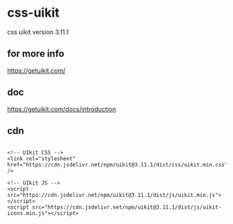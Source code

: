 # css-uikit
css uikit version 3.11.1

## for more info 

https://getuikit.com/


## doc 

https://getuikit.com/docs/introduction


## cdn

````

<!-- UIkit CSS -->
<link rel="stylesheet" href="https://cdn.jsdelivr.net/npm/uikit@3.11.1/dist/css/uikit.min.css" />

<!-- UIkit JS -->
<script src="https://cdn.jsdelivr.net/npm/uikit@3.11.1/dist/js/uikit.min.js"></script>
<script src="https://cdn.jsdelivr.net/npm/uikit@3.11.1/dist/js/uikit-icons.min.js"></script>

````
